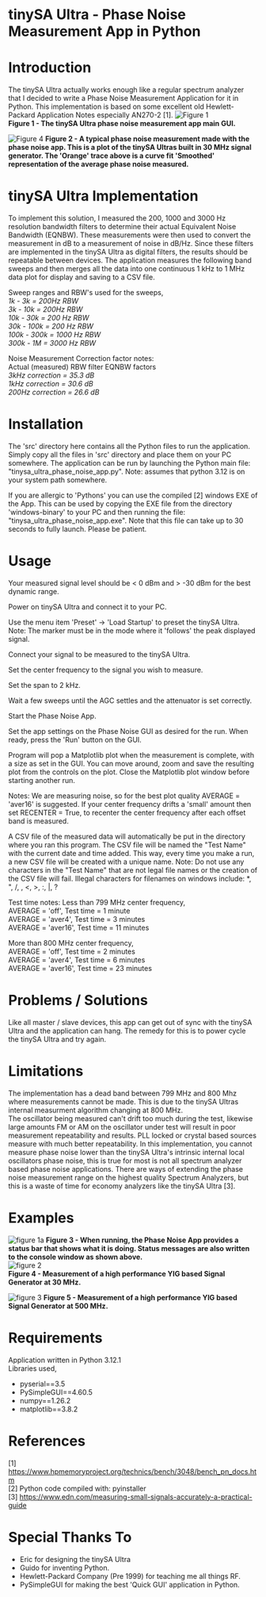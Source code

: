 # tinySA Ultra - Phase Noise Measurement App in Python
 
# Introduction
The tinySA Ultra actually works enough like a regular spectrum analyzer that I decided to write a Phase Noise Measurement Application for it in Python. This implementation is based on some excellent old Hewlett-Packard Application Notes especially AN270-2 [1].
![Figure 1](https://github.com/Hagtronics/tinySA-Ultra-Phase-Noise/blob/main/docs/pn_figure1.PNG?raw=true)   
**Figure 1 - The tinySA Ultra phase noise measurement app main GUI.**  

![Figure 4](https://github.com/Hagtronics/tinySA-Ultra-Phase-Noise/blob/main/docs/pn_figure4.PNG?raw=true)
**Figure 2 - A typical phase noise measurement made with the phase noise app. This is a plot of the tinySA Ultras built in 30 MHz signal generator. The 'Orange' trace above is a curve fit 'Smoothed' representation of the average phase noise measured.**  
# tinySA Ultra Implementation
To implement this solution, I measured the 200, 1000 and 3000 Hz resolution bandwidth filters to determine their actual Equivalent Noise Bandwidth (EQNBW). These measurements were then used to convert the measurement in dB to a measurement of noise in dB/Hz. Since these filters are implemented in the tinySA Ultra as digital filters, the results should be repeatable between devices. The application measures the following band sweeps and then merges all the data into one continuous 1 kHz to 1 MHz data plot for display and saving to a CSV file.    
   
Sweep ranges and RBW's used for the sweeps,  
*1k - 3k       = 200Hz RBW  
3k - 10k      = 200Hz RBW  
10k - 30k     = 200 Hz RBW  
30k - 100k    = 200 Hz RBW  
100k - 300k   = 1000 Hz RBW  
300k - 1M     = 3000 Hz RBW*  
  
Noise Measurement Correction factor notes:  
Actual (measured) RBW filter EQNBW factors  
*3kHz correction = 35.3 dB  
1kHz correction = 30.6 dB  
200Hz correction = 26.6 dB*  
# Installation
The 'src' directory here contains all the Python files to run the application. Simply copy all the files in 'src' directory and place them on your PC somewhere. The application can be run by launching the Python main file: "tinysa_ultra_phase_noise_app.py". Note: assumes that python 3.12 is on your system path somewhere.

If you are allergic to 'Pythons' you can use the compiled [2] windows EXE of the App. This can be used by copying the EXE file from the directory 'windows-binary' to your PC and then running the file: "tinysa_ultra_phase_noise_app.exe". Note that this file can take up to 30 seconds to fully launch. Please be patient.
# Usage
   Your measured signal level should be < 0 dBm and > -30 dBm for the best dynamic range. 
   
   Power on tinySA Ultra and connect it to your PC.
   
   Use the menu item 'Preset' -> 'Load Startup' to preset the tinySA Ultra. Note: The marker must be in the mode where it 'follows' the peak displayed signal.
   
   Connect your signal to be measured to the tinySA Ultra. 
   
   Set the center frequency to the signal you wish to measure. 
   
   Set the span to 2 kHz. 
   
   Wait a few sweeps until the AGC settles and the attenuator is set correctly. 
   
   Start the Phase Noise App.
   
   Set the app settings on the Phase Noise GUI as desired for the run. 
   When ready, press the 'Run' button on the GUI. 
   
   Program will pop a Matplotlib plot when the measurement is complete, with a size as set in the GUI. You can move around, zoom and save the resulting plot from the controls on the plot.
   Close the Matplotlib plot window before starting another run. 
  
 Notes:
   We are measuring noise, so for the best plot quality AVERAGE = 'aver16' is suggested. 
   If your center frequency drifts a 'small' amount then set RECENTER = True, 
   to recenter the center frequency after each offset band is measured. 
   
   A CSV file of the measured data will automatically be put in the directory where you ran 
   this program. The CSV file will be named the "Test Name" with the current date and time added. 
   This way, every time you make a run, a new CSV file will be created with a unique name. Note: Do not use any characters in the "Test Name" that are not legal file names or the creation of the CSV file will fail. Illegal characters for filenames on windows include: *, ", /, \, <, >, :, |, ?
  
 Test time notes:
   Less than 799 MHz center frequency,  
    AVERAGE = 'off', Test time = 1 minute  
    AVERAGE = 'aver4', Test time = 3 minutes  
    AVERAGE = 'aver16', Test time = 11 minutes  
    
   More than 800 MHz center frequency,  
    AVERAGE = 'off', Test time = 2 minutes  
    AVERAGE = 'aver4', Test time = 6 minutes  
    AVERAGE = 'aver16', Test time = 23 minutes  

# Problems / Solutions
Like all master / slave devices, this app can get out of sync with the tinySA Ultra and the application can hang. The remedy for this is to power cycle the tinySA Ultra and try again.
# Limitations 
The implementation has a dead band between 799 MHz and 800 Mhz where measurements cannot be made. This is due to the tinySA Ultras internal measurment algorithm changing at 800 MHz.  
The oscillator being measured can't drift too much during the test, likewise large amounts FM or AM on the oscillator under test will result in poor measurement repeatability and results. PLL locked or crystal based sources measure with much better repeatability. In this implementation, you cannot measure phase noise lower than the tinySA Ultra's intrinsic internal local oscillators phase noise, this is true for most is not all spectrum analyzer based phase noise applications. There are ways of extending the phase noise measurement range on the highest quality Spectrum Analyzers, but this is a waste of time for economy analyzers like the tinySA Ultra [3].
# Examples
![figure 1a](https://github.com/Hagtronics/tinySA-Ultra-Phase-Noise/blob/main/docs/pn_figure1a.PNG?raw=true)
**Figure 3 - When running, the Phase Noise App provides a status bar that shows what it is doing. Status messages are also written to the console window as shown above.**  
![figure 2](https://github.com/Hagtronics/tinySA-Ultra-Phase-Noise/blob/main/docs/pn_figure2.PNG?raw=true)  
**Figure 4 - Measurement of a high performance YIG based Signal Generator at 30 MHz.** 

![figure 3](https://github.com/Hagtronics/tinySA-Ultra-Phase-Noise/blob/main/docs/pn_figure3.PNG?raw=true)
**Figure 5 - Measurement of a high performance YIG based Signal Generator at 500 MHz.**   
# Requirements
Application written in Python 3.12.1  
Libraries used,  
  * pyserial==3.5
  * PySimpleGUI==4.60.5
  * numpy==1.26.2
  * matplotlib==3.8.2
# References
[1] https://www.hpmemoryproject.org/technics/bench/3048/bench_pn_docs.htm  
[2] Python code compiled with: pyinstaller  
[3] https://www.edn.com/measuring-small-signals-accurately-a-practical-guide   
# Special Thanks To
* Eric for designing the tinySA Ultra  
* Guido for inventing Python.  
* Hewlett-Packard Company (Pre 1999) for teaching me all things RF.  
* PySimpleGUI for making the best 'Quick GUI' application in Python.  
